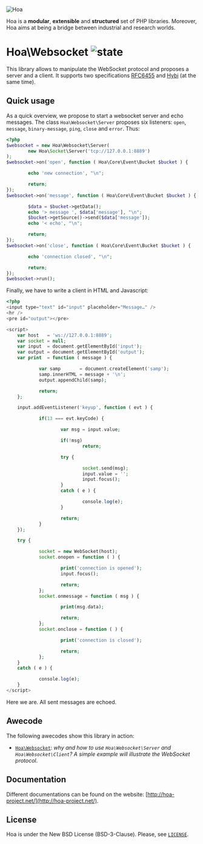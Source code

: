 ![Hoa](http://static.hoa-project.net/Image/Hoa_small.png)

Hoa is a **modular**, **extensible** and **structured** set of PHP libraries.
Moreover, Hoa aims at being a bridge between industrial and research worlds.

# Hoa\Websocket ![state](http://central.hoa-project.net/State/Websocket)

This library allows to manipulate the WebSocket protocol and proposes a server
and a client. It supports two specifications
[RFC6455](https://tools.ietf.org/html/rfc6455) and
[Hybi](https://tools.ietf.org/wg/hybi/draft-ietf-hybi-thewebsocketprotocol/) (at
the same time).

## Quick usage

As a quick overview, we propose to start a websocket server and echo messages.
The class `Hoa\Websocket\Server` proposes six listeners: `open`, `message`,
`binary-message`, `ping`, `close` and `error`. Thus:
```php
<?php
$websocket = new Hoa\Websocket\Server(
		new Hoa\Socket\Server('tcp://127.0.0.1:8889')
);
$websocket->on('open', function ( Hoa\Core\Event\Bucket $bucket ) {

		echo 'new connection', "\n";

		return;
});
$websocket->on('message', function ( Hoa\Core\Event\Bucket $bucket ) {

		$data = $bucket->getData();
		echo '> message ', $data['message'], "\n";
		$bucket->getSource()->send($data['message']);
		echo '< echo', "\n";

		return;
});
$websocket->on('close', function ( Hoa\Core\Event\Bucket $bucket ) {

		echo 'connection closed', "\n";

		return;
});
$websocket->run();
```

Finally, we have to write a client in HTML and Javascript:
```php
<?php
<input type="text" id="input" placeholder="Message…" />
<hr />
<pre id="output"></pre>

<script>
	var host   = 'ws://127.0.0.1:8889';
	var socket = null;
	var input  = document.getElementById('input');
	var output = document.getElementById('output');
	var print  = function ( message ) {

			var samp       = document.createElement('samp');
			samp.innerHTML = message + '\n';
			output.appendChild(samp);

			return;
	};

	input.addEventListener('keyup', function ( evt ) {

			if(13 === evt.keyCode) {

					var msg = input.value;

					if(!msg)
							return;

					try {

							socket.send(msg);
							input.value = '';
							input.focus();
					}
					catch ( e ) {

							console.log(e);
					}

					return;
			}
	});

	try {

			socket = new WebSocket(host);
			socket.onopen = function ( ) {

					print('connection is opened');
					input.focus();

					return;
			};
			socket.onmessage = function ( msg ) {

					print(msg.data);

					return;
			};
			socket.onclose = function ( ) {

					print('connection is closed');

					return;
			};
	}
	catch ( e ) {

			console.log(e);
	}
</script>
```

Here we are. All sent messages are echoed.

## Awecode

The following awecodes show this library in action:

  * [`Hoa\Websocket`](http://hoa-project.net/Awecode/Websocket.html):
    *why and how to use `Hoa\Websocket\Server` and `Hoa\Websocket\Client`? A
    simple example will illustrate the WebSocket protocol*.

## Documentation

Different documentations can be found on the website:
[http://hoa-project.net/](http://hoa-project.net/).

## License

Hoa is under the New BSD License (BSD-3-Clause). Please, see
[`LICENSE`](http://hoa-project.net/LICENSE).
